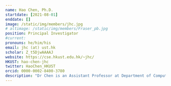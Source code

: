 ```yaml
---
name: Hao Chen, Ph.D.
startdate: [2021-08-01]
enddate: []
image: /static/img/members/jhc.jpg
# altimage: /static/img/members/Fraser_pb.jpg
position: Principal Investigator
#current:
pronouns: he/him/his
email: jhc (at) ust.hk
scholar: Z_t5DjwAAAAJ
website: https://cse.hkust.edu.hk/~jhc/
HKUST: hao-chen-jhc
twitter: HaoChen_HKUST
orcid: 0000-0002-8400-3780
description: "Dr Chen is an Assistant Professor at Department of Computer Science and Engineering and Department of Chemical and Biological Engineering, Hong Kong University of Science and Technology (HKUST). He leads the SMART Lab focusing on AI in healthcare and serves as Associate Director in Center of Medical Imaging and Analysis, HKUST. He obtained Hong Kong PhD Fellowship in 2013 and received PhD degree from The Chinese University of Hong Kong (CUHK). He was a postdoctoral research fellow in CUHK and a visiting scholar in Utrecht University Medical Center previously. He also has rich industrial research experience including Siemens and co-founded a startup. He holds a dozen of patents in AI and medical image analysis. He received several premium awards including Best Paper Award in MIAR 2016, CUHK Faculty Outstanding Thesis Award in 2017, MICCAI Young Scientist Publication Impact Award in 2019, Forbes China 30 under 30 and Asian Young Scientist Fellowship. He also led the team winning 15+ grand challenges, such as RSNA Challenge on Pneumonia Screening, etc."
---
```

